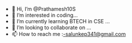 - 👋 Hi, I’m @Prathamesh10S
- 👀 I’m interested in coding...
- 🌱 I’m currently learning BTECH in CSE ...
- 💞️ I’m looking to collaborate on ...
- 📫 How to reach me :-salunkep341@gmail.com

<!---
Prathamesh10S/Prathamesh10S is a ✨ special ✨ repository because its `README.md` (this file) appears on your GitHub profile.
You can click the Preview link to take a look at your changes.
--->
